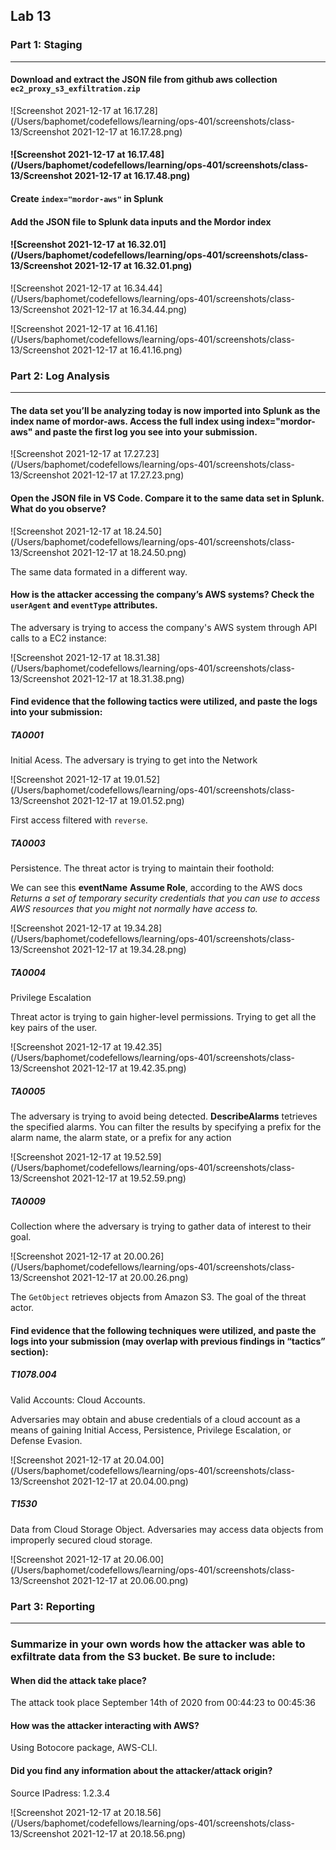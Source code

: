## Lab 13

### Part 1: Staging

------

#### Download and extract the JSON file from github aws collection `ec2_proxy_s3_exfiltration.zip`

![Screenshot 2021-12-17 at 16.17.28](/Users/baphomet/codefellows/learning/ops-401/screenshots/class-13/Screenshot 2021-12-17 at 16.17.28.png)

#### ![Screenshot 2021-12-17 at 16.17.48](/Users/baphomet/codefellows/learning/ops-401/screenshots/class-13/Screenshot 2021-12-17 at 16.17.48.png)

#### Create `index="mordor-aws"` in Splunk

#### Add the JSON file to Splunk data inputs and the Mordor index

#### ![Screenshot 2021-12-17 at 16.32.01](/Users/baphomet/codefellows/learning/ops-401/screenshots/class-13/Screenshot 2021-12-17 at 16.32.01.png)

![Screenshot 2021-12-17 at 16.34.44](/Users/baphomet/codefellows/learning/ops-401/screenshots/class-13/Screenshot 2021-12-17 at 16.34.44.png)

![Screenshot 2021-12-17 at 16.41.16](/Users/baphomet/codefellows/learning/ops-401/screenshots/class-13/Screenshot 2021-12-17 at 16.41.16.png)

### Part 2: Log Analysis

------

#### The data set you’ll be analyzing today is now imported into Splunk as the index name of mordor-aws. Access the full index using index="mordor-aws" and paste the first log you see into your submission.

![Screenshot 2021-12-17 at 17.27.23](/Users/baphomet/codefellows/learning/ops-401/screenshots/class-13/Screenshot 2021-12-17 at 17.27.23.png)

#### Open the JSON file in VS Code. Compare it to the same data set in Splunk. What do you observe?

![Screenshot 2021-12-17 at 18.24.50](/Users/baphomet/codefellows/learning/ops-401/screenshots/class-13/Screenshot 2021-12-17 at 18.24.50.png)

The same data formated in a different way.

#### How is the attacker accessing the company’s AWS systems? Check the `userAgent` and `eventType` attributes.

The adversary is trying to access the company's AWS system through API calls to a EC2 instance:

![Screenshot 2021-12-17 at 18.31.38](/Users/baphomet/codefellows/learning/ops-401/screenshots/class-13/Screenshot 2021-12-17 at 18.31.38.png)

#### Find evidence that the following tactics were utilized, and paste the logs into your submission:

##### TA0001

Initial Acess. The adversary is trying to get into the Network

![Screenshot 2021-12-17 at 19.01.52](/Users/baphomet/codefellows/learning/ops-401/screenshots/class-13/Screenshot 2021-12-17 at 19.01.52.png)

First access filtered with `reverse`.

##### TA0003

Persistence. The threat actor is trying to maintain their foothold:

We can see this **eventName** **Assume Role**, according to the AWS docs *Returns a set of temporary security credentials that you can use to access AWS resources that you might not normally have access to.*

![Screenshot 2021-12-17 at 19.34.28](/Users/baphomet/codefellows/learning/ops-401/screenshots/class-13/Screenshot 2021-12-17 at 19.34.28.png)

##### TA0004

Privilege Escalation

Threat actor is trying to gain higher-level permissions. Trying to get all the key pairs of the user.

![Screenshot 2021-12-17 at 19.42.35](/Users/baphomet/codefellows/learning/ops-401/screenshots/class-13/Screenshot 2021-12-17 at 19.42.35.png)

##### TA0005

The adversary is trying to avoid being detected. **DescribeAlarms** tetrieves the specified alarms. You can filter the results by specifying a prefix for the alarm name, the alarm state, or a prefix for any action

![Screenshot 2021-12-17 at 19.52.59](/Users/baphomet/codefellows/learning/ops-401/screenshots/class-13/Screenshot 2021-12-17 at 19.52.59.png)

##### TA0009

Collection where the adversary is trying to gather data of interest to their goal.

![Screenshot 2021-12-17 at 20.00.26](/Users/baphomet/codefellows/learning/ops-401/screenshots/class-13/Screenshot 2021-12-17 at 20.00.26.png)

The `GetObject` retrieves objects from Amazon S3. The goal of the threat actor.

#### Find evidence that the following techniques were utilized, and paste the logs into your submission (may overlap with previous findings in “tactics” section):

##### T1078.004

Valid Accounts: Cloud Accounts.

Adversaries may obtain and abuse credentials of a cloud account as a means of gaining Initial Access, Persistence, Privilege Escalation, or Defense Evasion.

![Screenshot 2021-12-17 at 20.04.00](/Users/baphomet/codefellows/learning/ops-401/screenshots/class-13/Screenshot 2021-12-17 at 20.04.00.png)

##### T1530

Data from Cloud Storage Object. Adversaries may access data objects from improperly secured cloud storage.

![Screenshot 2021-12-17 at 20.06.00](/Users/baphomet/codefellows/learning/ops-401/screenshots/class-13/Screenshot 2021-12-17 at 20.06.00.png)

### Part 3: Reporting

------

### Summarize in your own words how the attacker was able to exfiltrate data from the S3 bucket. Be sure to include:

#### When did the attack take place?

The attack took place September 14th of 2020 from 00:44:23 to 00:45:36

#### How was the attacker interacting with AWS?

 Using Botocore package, AWS-CLI.

#### Did you find any information about the attacker/attack origin?

Source IPadress: 1.2.3.4

![Screenshot 2021-12-17 at 20.18.56](/Users/baphomet/codefellows/learning/ops-401/screenshots/class-13/Screenshot 2021-12-17 at 20.18.56.png)